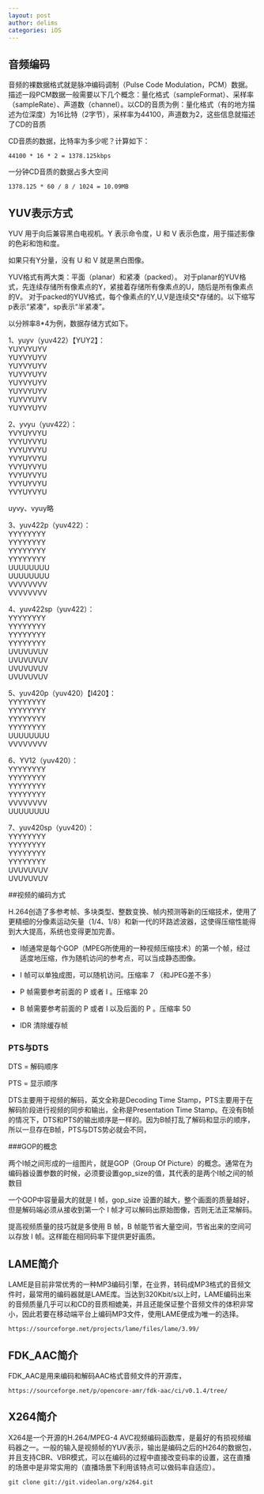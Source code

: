 ```yaml
---
layout: post
author: delims
categories: iOS
---
```


## 音频编码

音频的裸数据格式就是脉冲编码调制（Pulse Code Modulation，PCM）数据。描述一段PCM数据一般需要以下几个概念：量化格式（sampleFormat）、采样率（sampleRate）、声道数（channel）。以CD的音质为例：量化格式（有的地方描述为位深度）为16比特（2字节），采样率为44100，声道数为2，这些信息就描述了CD的音质

CD音质的数据，比特率为多少呢？计算如下：

```
44100 * 16 * 2 = 1378.125kbps
```
一分钟CD音质的数据占多大空间
```
1378.125 * 60 / 8 / 1024 = 10.09MB
```

## YUV表示方式

YUV 用于向后兼容黑白电视机。Y 表示命令度，U 和 V 表示色度，用于描述影像的色彩和饱和度。

如果只有Y分量，没有 U 和 V 就是黑白图像。

YUV格式有两大类：平面（planar）和紧凑（packed）。
对于planar的YUV格式，先连续存储所有像素点的Y，紧接着存储所有像素点的U，随后是所有像素点的V。
对于packed的YUV格式，每个像素点的Y,U,V是连续交*存储的。以下缩写p表示“紧凑”，sp表示“半紧凑”。

以分辨率8*4为例，数据存储方式如下。



1、yuyv（yuv422）【YUY2】：<br>
YUYVYUYV<br>
YUYVYUYV<br>
YUYVYUYV<br>
YUYVYUYV<br>
YUYVYUYV<br>
YUYVYUYV<br>
YUYVYUYV<br>
YUYVYUYV<br>


2、yvyu（yuv422）：<br>
YVYUYVYU<br>
YVYUYVYU<br>
YVYUYVYU<br>
YVYUYVYU<br>
YVYUYVYU<br>
YVYUYVYU<br>
YVYUYVYU<br>
YVYUYVYU<br>


uyvy、vyuy略


3、yuv422p（yuv422）：<br>
YYYYYYYY<br>
YYYYYYYY<br>
YYYYYYYY<br>
YYYYYYYY<br>
UUUUUUUU<br>
UUUUUUUU<br>
VVVVVVVV<br>
VVVVVVVV<br>


4、yuv422sp（yuv422）：<br>
YYYYYYYY<br>
YYYYYYYY<br>
YYYYYYYY<br>
YYYYYYYY<br>
UVUVUVUV<br>
UVUVUVUV<br>
UVUVUVUV<br>
UVUVUVUV<br>


5、yuv420p（yuv420）【I420】：<br>
YYYYYYYY<br>
YYYYYYYY<br>
YYYYYYYY<br>
YYYYYYYY<br>
UUUUUUUU<br>
VVVVVVVV<br>


6、YV12（yuv420）：<br>
YYYYYYYY<br>
YYYYYYYY<br>
YYYYYYYY<br>
YYYYYYYY<br>
VVVVVVVV<br>
UUUUUUUU<br>


7、yuv420sp（yuv420）：<br>
YYYYYYYY<br>
YYYYYYYY<br>
YYYYYYYY<br>
YYYYYYYY<br>
UVUVUVUV<br>
UVUVUVUV<br>

##视频的编码方式

H.264创造了多参考帧、多块类型、整数变换、帧内预测等新的压缩技术，使用了更精细的分像素运动矢量（1/4、1/8）和新一代的环路滤波器，这使得压缩性能得到大大提高，系统也变得更加完善。

- I帧通常是每个GOP（MPEG所使用的一种视频压缩技术）的第一个帧，经过适度地压缩，作为随机访问的参考点，可以当成静态图像。

- I 帧可以单独成图，可以随机访问。压缩率 7 （和JPEG差不多）
- P 帧需要参考前面的 P 或者 I 。压缩率 20 
- B 帧需要参考前面的 P 或者 I 以及后面的 P 。压缩率 50
- IDR 清除缓存帧 

### PTS与DTS

DTS  = 解码顺序

PTS = 显示顺序

DTS主要用于视频的解码，英文全称是Decoding Time Stamp，PTS主要用于在解码阶段进行视频的同步和输出，全称是Presentation Time Stamp。在没有B帧的情况下，DTS和PTS的输出顺序是一样的。因为B帧打乱了解码和显示的顺序，所以一旦存在B帧，PTS与DTS势必就会不同，

###GOP的概念

两个I帧之间形成的一组图片，就是GOP（Group Of Picture）的概念。通常在为编码器设置参数的时候，必须要设置gop_size的值，其代表的是两个I帧之间的帧数目

一个GOP中容量最大的就是 I 帧，gop_size 设置的越大，整个画面的质量越好，但是解码端必须从接收到第一个 I 帧才可以解码出原始图像，否则无法正常解码。

提高视频质量的技巧就是多使用 B 帧，B 帧能节省大量空间，节省出来的空间可以存放 I 帧。这样能在相同码率下提供更好画质。


## LAME简介

LAME是目前非常优秀的一种MP3编码引擎，在业界，转码成MP3格式的音频文件时，最常用的编码器就是LAME库。当达到320Kbit/s以上时，LAME编码出来的音频质量几乎可以和CD的音质相媲美，并且还能保证整个音频文件的体积非常小，因此若要在移动端平台上编码MP3文件，使用LAME便成为唯一的选择。

```
https://sourceforge.net/projects/lame/files/lame/3.99/
```

## FDK_AAC简介
FDK_AAC是用来编码和解码AAC格式音频文件的开源库，
```
https://sourceforge.net/p/opencore-amr/fdk-aac/ci/v0.1.4/tree/
```

## X264简介
X264是一个开源的H.264/MPEG-4 AVC视频编码函数库，是最好的有损视频编码器之一。一般的输入是视频帧的YUV表示，输出是编码之后的H264的数据包，并且支持CBR、VBR模式，可以在编码的过程中直接改变码率的设置，这在直播的场景中是非常实用的（直播场景下利用该特点可以做码率自适应）。

```
git clone git://git.videolan.org/x264.git
```